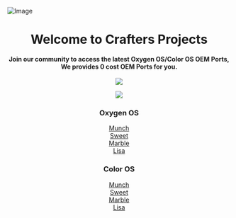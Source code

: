 ![Image](https://github.com/user-attachments/assets/bd16379c-b1a4-4235-9c84-5c47447156e3)
<h1 align="center">Welcome to Crafters Projects</h1>

<div align="center">
  <strong>Join our community to access the latest Oxygen OS/Color OS OEM Ports, We provides 0 cost OEM Ports for you.</strong>
  <br/><br/>
  <a href="https://t.me/craftersproject"><img src="https://img.shields.io/badge/telegram-channel-blue?style=for-the-badge&logo=telegram&logoColor=white"/></a>


  <a href="https://t.me/teamcrafters"><img src="https://img.shields.io/badge/telegram-discuss-blue?style=for-the-badge&logo=telegram&logoColor=white"/></a>
</div>

<h3 align="center">Oxygen OS</h3>
<div align="center">
  <a href="">Munch</a>
  <br/>
  <a href="">Sweet</a>
  <br/>
  <a href="">Marble</a>
  <br/>
  <a href="https://github.com/Crafters-Projects/lisa">Lisa</a>
  <br/>
</div>

<h3 align="center">Color OS</h3>
<div align="center">
  <a href="">Munch</a>
  <br/>
  <a href="">Sweet</a>
  <br/>
  <a href="">Marble</a>
  <br/>
  <a href="https://github.com/Crafters-Projects/lisa">Lisa</a>
  <br/>
</div>
